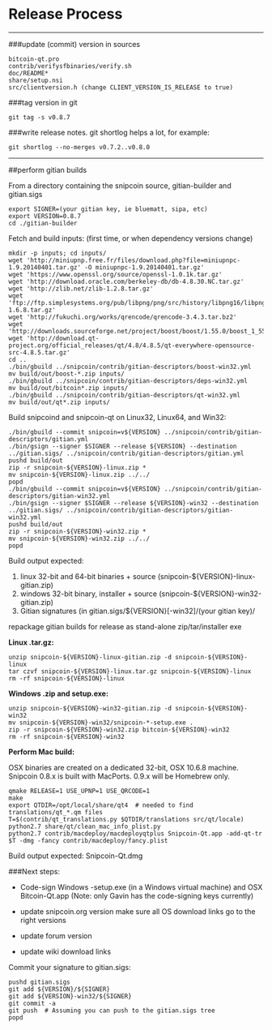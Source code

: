 Release Process
====================

* * *

###update (commit) version in sources


	bitcoin-qt.pro
	contrib/verifysfbinaries/verify.sh
	doc/README*
	share/setup.nsi
	src/clientversion.h (change CLIENT_VERSION_IS_RELEASE to true)

###tag version in git

	git tag -s v0.8.7

###write release notes. git shortlog helps a lot, for example:

	git shortlog --no-merges v0.7.2..v0.8.0

* * *

##perform gitian builds

 From a directory containing the snipcoin source, gitian-builder and gitian.sigs
  
	export SIGNER=(your gitian key, ie bluematt, sipa, etc)
	export VERSION=0.8.7
	cd ./gitian-builder

 Fetch and build inputs: (first time, or when dependency versions change)

	mkdir -p inputs; cd inputs/
	wget 'http://miniupnp.free.fr/files/download.php?file=miniupnpc-1.9.20140401.tar.gz' -O miniupnpc-1.9.20140401.tar.gz'
	wget 'https://www.openssl.org/source/openssl-1.0.1k.tar.gz'
	wget 'http://download.oracle.com/berkeley-db/db-4.8.30.NC.tar.gz'
	wget 'http://zlib.net/zlib-1.2.8.tar.gz'
	wget 'ftp://ftp.simplesystems.org/pub/libpng/png/src/history/libpng16/libpng-1.6.8.tar.gz'
	wget 'http://fukuchi.org/works/qrencode/qrencode-3.4.3.tar.bz2'
	wget 'http://downloads.sourceforge.net/project/boost/boost/1.55.0/boost_1_55_0.tar.bz2'
	wget 'http://download.qt-project.org/official_releases/qt/4.8/4.8.5/qt-everywhere-opensource-src-4.8.5.tar.gz'
	cd ..
	./bin/gbuild ../snipcoin/contrib/gitian-descriptors/boost-win32.yml
	mv build/out/boost-*.zip inputs/
	./bin/gbuild ../snipcoin/contrib/gitian-descriptors/deps-win32.yml
	mv build/out/bitcoin*.zip inputs/
	./bin/gbuild ../snipcoin/contrib/gitian-descriptors/qt-win32.yml
	mv build/out/qt*.zip inputs/

 Build snipcoind and snipcoin-qt on Linux32, Linux64, and Win32:
  
	./bin/gbuild --commit snipcoin=v${VERSION} ../snipcoin/contrib/gitian-descriptors/gitian.yml
	./bin/gsign --signer $SIGNER --release ${VERSION} --destination ../gitian.sigs/ ../snipcoin/contrib/gitian-descriptors/gitian.yml
	pushd build/out
	zip -r snipcoin-${VERSION}-linux.zip *
	mv snipcoin-${VERSION}-linux.zip ../../
	popd
	./bin/gbuild --commit snipcoin=v${VERSION} ../snipcoin/contrib/gitian-descriptors/gitian-win32.yml
	./bin/gsign --signer $SIGNER --release ${VERSION}-win32 --destination ../gitian.sigs/ ../snipcoin/contrib/gitian-descriptors/gitian-win32.yml
	pushd build/out
	zip -r snipcoin-${VERSION}-win32.zip *
	mv snipcoin-${VERSION}-win32.zip ../../
	popd

  Build output expected:

  1. linux 32-bit and 64-bit binaries + source (snipcoin-${VERSION}-linux-gitian.zip)
  2. windows 32-bit binary, installer + source (snipcoin-${VERSION}-win32-gitian.zip)
  3. Gitian signatures (in gitian.sigs/${VERSION}[-win32]/(your gitian key)/

repackage gitian builds for release as stand-alone zip/tar/installer exe

**Linux .tar.gz:**

	unzip snipcoin-${VERSION}-linux-gitian.zip -d snipcoin-${VERSION}-linux
	tar czvf snipcoin-${VERSION}-linux.tar.gz snipcoin-${VERSION}-linux
	rm -rf snipcoin-${VERSION}-linux

**Windows .zip and setup.exe:**

	unzip snipcoin-${VERSION}-win32-gitian.zip -d snipcoin-${VERSION}-win32
	mv snipcoin-${VERSION}-win32/snipcoin-*-setup.exe .
	zip -r snipcoin-${VERSION}-win32.zip bitcoin-${VERSION}-win32
	rm -rf snipcoin-${VERSION}-win32

**Perform Mac build:**

  OSX binaries are created on a dedicated 32-bit, OSX 10.6.8 machine.
  Snipcoin 0.8.x is built with MacPorts.  0.9.x will be Homebrew only.

	qmake RELEASE=1 USE_UPNP=1 USE_QRCODE=1
	make
	export QTDIR=/opt/local/share/qt4  # needed to find translations/qt_*.qm files
	T=$(contrib/qt_translations.py $QTDIR/translations src/qt/locale)
	python2.7 share/qt/clean_mac_info_plist.py
	python2.7 contrib/macdeploy/macdeployqtplus Snipcoin-Qt.app -add-qt-tr $T -dmg -fancy contrib/macdeploy/fancy.plist

 Build output expected: Snipcoin-Qt.dmg

###Next steps:

* Code-sign Windows -setup.exe (in a Windows virtual machine) and
  OSX Bitcoin-Qt.app (Note: only Gavin has the code-signing keys currently)

* update snipcoin.org version
  make sure all OS download links go to the right versions

* update forum version

* update wiki download links

Commit your signature to gitian.sigs:

	pushd gitian.sigs
	git add ${VERSION}/${SIGNER}
	git add ${VERSION}-win32/${SIGNER}
	git commit -a
	git push  # Assuming you can push to the gitian.sigs tree
	popd

